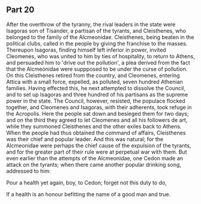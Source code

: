 ## Part 20

After the overthrow of the tyranny, the rival leaders in the state were Isagoras son of Tisander, a partisan of the tyrants, and Cleisthenes, who belonged to the family of the Alcmeonidae.
Cleisthenes, being beaten in the political clubs, called in the people by giving the franchise to the masses.
Thereupon Isagoras, finding himself left inferior in power, invited Cleomenes, who was united to him by ties of hospitality, to return to Athens, and persuaded him to 'drive out the pollution', a plea derived from the fact that the Alcmeonidae were suppposed to be under the curse of pollution.
On this Cleisthenes retired from the country, and Cleomenes, entering Attica with a small force, expelled, as polluted, seven hundred Athenian families.
Having effected this, he next attempted to dissolve the Council, and to set up Isagoras and three hundred of his partisans as the supreme power in the state.
The Council, however, resisted, the populace flocked together, and Cleomenes and Isagoras, with their adherents, took refuge in the Acropolis.
Here the people sat down and besieged them for two days; and on the third they agreed to let Cleomenes and all his followers de art, while they summoned Cleisthenes and the other exiles back to Athens.
When the people had thus obtained the command of affairs, Cleisthenes was their chief and popular leader.
And this was natural; for the Alcmeonidae were perhaps the chief cause of the expulsion of the tyrants, and for the greater part of their rule were at perpetual war with them.
But even earlier than the attempts of the Alcmeonidae, one Cedon made an attack on the tyrants; when there came another popular drinking song, addressed to him:

Pour a health yet again, boy, to Cedon; forget not this duty to do,

If a health is an honour befitting the name of a good man and true.

